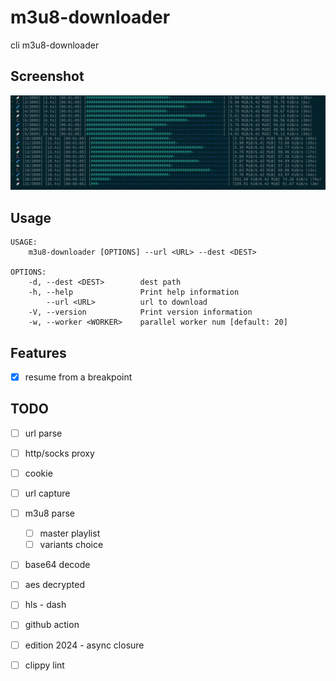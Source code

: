 # m3u8-downloader

cli m3u8-downloader

## Screenshot

![preview.png](https://github.com/someoneonsmile/m3u8-downloader/blob/main/img/preview.png?raw=true)

## Usage

```
USAGE:
    m3u8-downloader [OPTIONS] --url <URL> --dest <DEST>

OPTIONS:
    -d, --dest <DEST>        dest path
    -h, --help               Print help information
        --url <URL>          url to download
    -V, --version            Print version information
    -w, --worker <WORKER>    parallel worker num [default: 20]
```

## Features

- [x] resume from a breakpoint

## TODO

- [ ] url parse
- [ ] http/socks proxy
- [ ] cookie
- [ ] url capture
- [ ] m3u8 parse
  - [ ] master playlist
  - [ ] variants choice
- [ ] base64 decode
- [ ] aes decrypted
- [ ] hls - dash

- [ ] github action
- [ ] edition 2024 - async closure
- [ ] clippy lint
